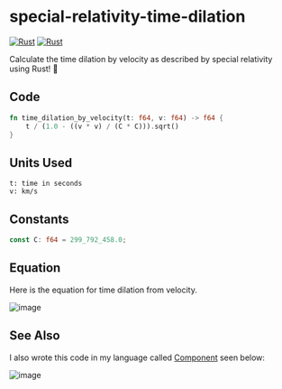 # special-relativity-time-dilation
[![Rust](https://img.shields.io/badge/Rust-000000?style=for-the-badge&logo=rust&logoColor=white)](https://github.com/JakeRoggenbuck?tab=repositories&q=&type=&language=rust&sort=stargazers)
[![Rust](https://img.shields.io/github/actions/workflow/status/jakeroggenbuck/special-relativity-time-dilation/rust.yml?branch=main&style=for-the-badge)](https://github.com/JakeRoggenbuck/special-relativity-time-dilation/actions)


Calculate the time dilation by velocity as described by special relativity using Rust! :crab:

## Code
```rs
fn time_dilation_by_velocity(t: f64, v: f64) -> f64 {
    t / (1.0 - ((v * v) / (C * C))).sqrt()
}
```

## Units Used
```
t: time in seconds
v: km/s
```

## Constants
```rs
const C: f64 = 299_792_458.0;
```

## Equation
Here is the equation for time dilation from velocity.

![image](https://github.com/user-attachments/assets/337346ae-f397-42f6-9155-cd2db4ffdc89)

## See Also
I also wrote this code in my language called [Component](https://github.com/JakeRoggenbuck/component) seen below:

![image](https://github.com/user-attachments/assets/2ce06d9c-aa72-4dd0-b108-765d340175fd)
